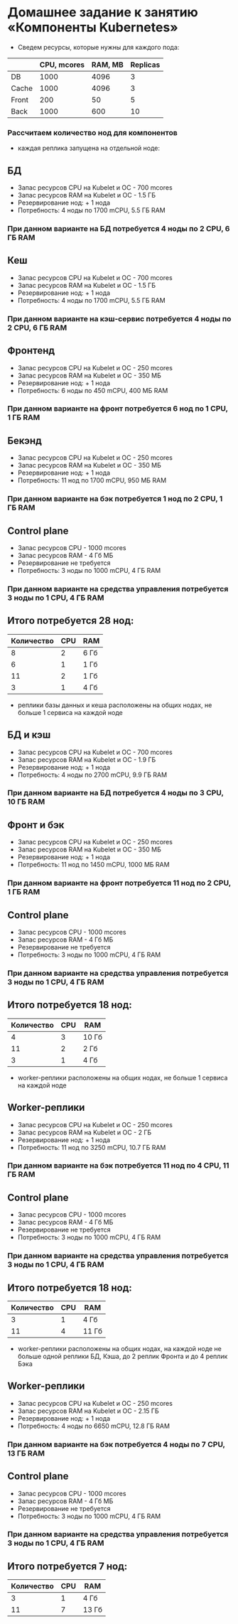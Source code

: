 # Домашнее задание к занятию «Компоненты Kubernetes»

- Сведем ресурсы, которые нужны для каждого пода:

|       | CPU, mcores | RAM, MB | Replicas |
|-------|-------------|---------|----------|
| DB    | 1000        | 4096    | 3        |
| Cache | 1000        | 4096    | 3        |
| Front | 200         | 50      | 5        |
| Back  | 1000        | 600     | 10       |

  ### Рассчитаем количество нод для компонентов
- каждая реплика запущена на отдельной ноде:

## БД
  - Запас реcурсов CPU на Kubelet и ОС - 700 mcores
  - Запас реcурсов RAM на Kubelet и ОС - 1.5 ГБ
  - Резервирование нод: + 1 нода
  - Потребность: 4 ноды по 1700 mCPU, 5.5 ГБ RAM
  ### При данном варианте на БД потребуется 4 ноды по 2 CPU, 6 ГБ RAM

## Кеш
  - Запас реcурсов CPU на Kubelet и ОС - 700 mcores
  - Запас реcурсов RAM на Kubelet и ОС - 1.5 ГБ
  - Резервирование нод: + 1 нода
  - Потребность: 4 ноды по 1700 mCPU, 5.5 ГБ RAM
  ### При данном варианте на кэш-сервис потребуется 4 ноды по 2 CPU, 6 ГБ RAM

## Фронтенд
  - Запас реcурсов CPU на Kubelet и ОС - 250 mcores
  - Запас реcурсов RAM на Kubelet и ОС - 350 МБ
  - Резервирование нод: + 1 нода
  - Потребность: 6 ноды по 450 mCPU, 400 МБ RAM
  ### При данном варианте на фронт потребуется 6 нод по 1 CPU, 1 ГБ RAM

## Бекэнд
  - Запас реcурсов CPU на Kubelet и ОС - 250 mcores
  - Запас реcурсов RAM на Kubelet и ОС - 350 МБ
  - Резервирование нод: + 1 нода
  - Потребность: 11 нод по 1700 mCPU, 950 МБ RAM
  ### При данном варианте на бэк потребуется 1 нод по 2 CPU, 1 ГБ RAM

## Control plane  
  - Запас реcурсов CPU - 1000 mcores
  - Запас реcурсов RAM - 4 Гб МБ
  - Резервирование не требуется
  - Потребность: 3 ноды по 1000 mCPU, 4 ГБ RAM
  ### При данном варианте на средства управления потребуется 3 ноды по 1 CPU, 4 ГБ RAM

## Итого потребуется 28 нод:

| Количество | CPU | RAM  |
|------------|-----|------|
| 8          | 2   | 6 Гб |
| 6          | 1   | 1 Гб |
| 11         | 2   | 1 Гб |
| 3          | 1   | 4 Гб |

- реплики базы данных и кеша расположены на общих нодах, не больше 1 сервиса на каждой ноде

## БД и кэш
  - Запас реcурсов CPU на Kubelet и ОС - 700 mcores
  - Запас реcурсов RAM на Kubelet и ОС - 1.9 ГБ
  - Резервирование нод: + 1 нода
  - Потребность: 4 ноды по 2700 mCPU, 9.9 ГБ RAM
  ### При данном варианте на БД потребуется 4 ноды по 3 CPU, 10 ГБ RAM

## Фронт и бэк
  - Запас реcурсов CPU на Kubelet и ОС - 250 mcores
  - Запас реcурсов RAM на Kubelet и ОС - 350 МБ
  - Резервирование нод: + 1 нода
  - Потребность: 11 нод по 1450 mCPU, 1000 МБ RAM
  ### При данном варианте на фронт потребуется 11 нод по 2 CPU, 1 ГБ RAM

## Control plane  
  - Запас реcурсов CPU - 1000 mcores
  - Запас реcурсов RAM - 4 Гб МБ
  - Резервирование не требуется
  - Потребность: 3 ноды по 1000 mCPU, 4 ГБ RAM
  ### При данном варианте на средства управления потребуется 3 ноды по 1 CPU, 4 ГБ RAM

## Итого потребуется 18 нод:

| Количество | CPU | RAM  |
|------------|-----|------|
| 4          | 3   | 10 Гб|
| 11         | 2   | 2 Гб |
| 3          | 1   | 4 Гб |

- worker-реплики расположены на общих нодах, не больше 1 сервиса на каждой ноде

## Worker-реплики
  - Запас реcурсов CPU на Kubelet и ОС - 250 mcores
  - Запас реcурсов RAM на Kubelet и ОС - 2 ГБ
  - Резервирование нод: + 1 нода
  - Потребность: 11 нод по 3250 mCPU, 10.7 ГБ RAM
  ### При данном варианте на бэк потребуется 11 нод по 4 CPU, 11 ГБ RAM

## Control plane  
  - Запас реcурсов CPU - 1000 mcores
  - Запас реcурсов RAM - 4 Гб МБ
  - Резервирование не требуется
  - Потребность: 3 ноды по 1000 mCPU, 4 ГБ RAM
  ### При данном варианте на средства управления потребуется 3 ноды по 1 CPU, 4 ГБ RAM

## Итого потребуется 18 нод:

| Количество | CPU | RAM  |
|------------|-----|------|
| 3          | 1   | 4 Гб |
| 11         | 4   | 11 Гб|

- worker-реплики расположены на общих нодах, на каждой ноде не больше одной реплики БД, Кэша, до 2 реплик Фронта и до 4 реплик Бэка

## Worker-реплики
  - Запас реcурсов CPU на Kubelet и ОС - 250 mcores
  - Запас реcурсов RAM на Kubelet и ОС - 2.15 ГБ
  - Резервирование нод: + 1 нода
  - Потребность: 4 ноды по 6650 mCPU, 12.8 ГБ RAM
  ### При данном варианте на бэк потребуется 4 ноды по 7 CPU, 13 ГБ RAM

## Control plane  
  - Запас реcурсов CPU - 1000 mcores
  - Запас реcурсов RAM - 4 Гб МБ
  - Резервирование не требуется
  - Потребность: 3 ноды по 1000 mCPU, 4 ГБ RAM
  ### При данном варианте на средства управления потребуется 3 ноды по 1 CPU, 4 ГБ RAM

## Итого потребуется 7 нод:

| Количество | CPU | RAM  |
|------------|-----|------|
| 3          | 1   | 4 Гб |
| 11         | 7   | 13 Гб|
